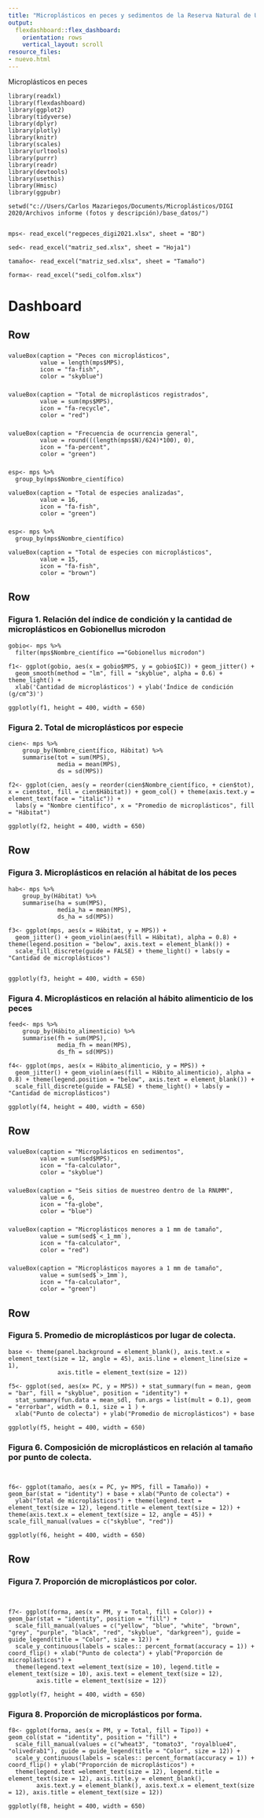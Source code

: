 ```yaml
---
title: "Microplásticos en peces y sedimentos de la Reserva Natural de Usos Múltiples Monterrico"
output:
  flexdashboard::flex_dashboard:
    orientation: rows
    vertical_layout: scroll
resource_files:
- nuevo.html
---
```


Microplásticos en peces
```{r setup, include = FALSE}
library(readxl)
library(flexdashboard)
library(ggplot2)
library(tidyverse)
library(dplyr)
library(plotly)
library(knitr)
library(scales)
library(urltools)
library(purrr)
library(readr)
library(devtools)
library(usethis)
library(Hmisc)
library(ggpubr)
```

```{r}
setwd("c://Users/Carlos Mazariegos/Documents/Microplásticos/DIGI 2020/Archivos informe (fotos y descripción)/base_datos/")


mps<- read_excel("regpeces_digi2021.xlsx", sheet = "BD")

sed<- read_excel("matriz_sed.xlsx", sheet = "Hoja1")

tamaño<- read_excel("matriz_sed.xlsx", sheet = "Tamaño")

forma<- read_excel("sedi_colfom.xlsx")
```


Dashboard
================================


Row
-------------------------------


### 

```{r}
valueBox(caption = "Peces con microplásticos",
         value = length(mps$MPS),
         icon = "fa-fish",
         color = "skyblue")
```


### 


```{r}
valueBox(caption = "Total de microplásticos registrados",
         value = sum(mps$MPS),
         icon = "fa-recycle",
         color = "red")
```


###

```{r}
valueBox(caption = "Frecuencia de ocurrencia general",
         value = round(((length(mps$N)/624)*100), 0),
         icon = "fa-percent",
         color = "green")
```

###
```{r}
esp<- mps %>%
  group_by(mps$Nombre_científico)

valueBox(caption = "Total de especies analizadas",
         value = 16,
         icon = "fa-fish",
         color = "green")
```

###
```{r}
esp<- mps %>%
  group_by(mps$Nombre_científico)

valueBox(caption = "Total de especies con microplásticos",
         value = 15,
         icon = "fa-fish",
         color = "brown")
```


Row
----------------------------------------

### Figura 1. Relación del índice de condición y la cantidad de microplásticos en Gobionellus microdon


```{r}
gobio<- mps %>%
  filter(mps$Nombre_científico =="Gobionellus microdon")

f1<- ggplot(gobio, aes(x = gobio$MPS, y = gobio$IC)) + geom_jitter() +
  geom_smooth(method = "lm", fill = "skyblue", alpha = 0.6) + theme_light() +
  xlab('Cantidad de microplásticos') + ylab('Índice de condición (g/cm^3)')

ggplotly(f1, height = 400, width = 650)
```

### Figura 2. Total de microplásticos por especie


```{r}
cien<- mps %>%
    group_by(Nombre_científico, Hábitat) %>%
    summarise(tot = sum(MPS),
              media = mean(MPS),
              ds = sd(MPS))

f2<- ggplot(cien, aes(y = reorder(cien$Nombre_científico, + cien$tot), x = cien$tot, fill = cien$Hábitat)) + geom_col() + theme(axis.text.y = element_text(face = "italic")) +   
  labs(y = "Nombre científico", x = "Promedio de microplásticos", fill = "Hábitat")
 
ggplotly(f2, height = 400, width = 650)
```


Row
-------------------------------------------------


### Figura 3. Microplásticos en relación al hábitat de los peces


```{r}
hab<- mps %>%
    group_by(Hábitat) %>%
    summarise(ha = sum(MPS),
              media_ha = mean(MPS),
              ds_ha = sd(MPS))

f3<- ggplot(mps, aes(x = Hábitat, y = MPS)) + 
  geom_jitter() + geom_violin(aes(fill = Hábitat), alpha = 0.8) + theme(legend.position = "below", axis.text = element_blank()) +
  scale_fill_discrete(guide = FALSE) + theme_light() + labs(y = "Cantidad de microplásticos")  

 
ggplotly(f3, height = 400, width = 650)
```


### Figura 4. Microplásticos en relación al hábito alimenticio de los peces

```{r}
feed<- mps %>%
    group_by(Hábito_alimenticio) %>%
    summarise(fh = sum(MPS),
              media_fh = mean(MPS),
              ds_fh = sd(MPS))

f4<- ggplot(mps, aes(x = Hábito_alimenticio, y = MPS)) + 
  geom_jitter() + geom_violin(aes(fill = Hábito_alimenticio), alpha = 0.8) + theme(legend.position = "below", axis.text = element_blank()) +
  scale_fill_discrete(guide = FALSE) + theme_light() + labs(y = "Cantidad de microplásticos")
 
ggplotly(f4, height = 400, width = 650)
```


Row
----------------------------------------------------------


###

```{r}
valueBox(caption = "Microplásticos en sedimentos",
         value = sum(sed$MPS),
         icon = "fa-calculator",
         color = "skyblue")
```


###

```{r}
valueBox(caption = "Seis sitios de muestreo dentro de la RNUMM",
         value = 6,
         icon = "fa-globe",
         color = "blue")
```

###

```{r}
valueBox(caption = "Microplásticos menores a 1 mm de tamaño",
         value = sum(sed$`<_1_mm`),
         icon = "fa-calculator",
         color = "red")
```

###


```{r}
valueBox(caption = "Microplásticos mayores a 1 mm de tamaño",
         value = sum(sed$`>_1mm`),
         icon = "fa-calculator",
         color = "green")
```


Row
--------------------------------------------

### Figura 5. Promedio de microplásticos por lugar de colecta.

```{r}
base <- theme(panel.background = element_blank(), axis.text.x = element_text(size = 12, angle = 45), axis.line = element_line(size = 1),
              axis.title = element_text(size = 12))

f5<- ggplot(sed, aes(x= PC, y = MPS)) + stat_summary(fun = mean, geom = "bar", fill = "skyblue", position = "identity") +
  stat_summary(fun.data = mean_sdl, fun.args = list(mult = 0.1), geom = "errorbar", width = 0.1, size = 1 ) +
  xlab("Punto de colecta") + ylab("Promedio de microplásticos") + base

ggplotly(f5, height = 400, width = 650)
```


### Figura 6. Composición de microplásticos en relación al tamaño por punto de colecta.

```{r}


f6<- ggplot(tamaño, aes(x = PC, y= MPS, fill = Tamaño)) + geom_bar(stat = "identity") + base + xlab("Punto de colecta") +
  ylab("Total de microplásticos") + theme(legend.text = element_text(size = 12), legend.title = element_text(size = 12)) + theme(axis.text.x = element_text(size = 12, angle = 45)) + scale_fill_manual(values = c("skyblue", "red"))

ggplotly(f6, height = 400, width = 650)
```


Row
--------------------------------------------


### Figura 7. Proporción de microplásticos por color. 

```{r}


f7<- ggplot(forma, aes(x = PM, y = Total, fill = Color)) + geom_bar(stat = "identity", position = "fill") +
  scale_fill_manual(values = c("yellow", "blue", "white", "brown", "grey", "purple", "black", "red", "skyblue", "darkgreen"), guide = guide_legend(title = "Color", size = 12)) +
  scale_y_continuous(labels = scales:: percent_format(accuracy = 1)) + coord_flip() + xlab("Punto de colecta") + ylab("Proporción de microplásticos") +
  theme(legend.text =element_text(size = 10), legend.title = element_text(size = 10), axis.text = element_text(size = 12),
        axis.title = element_text(size = 12))

ggplotly(f7, height = 400, width = 650)

```


### Figura 8. Proporción de microplásticos por forma.

```{r}
f8<- ggplot(forma, aes(x = PM, y = Total, fill = Tipo)) + geom_col(stat = "identity", position = "fill") +
  scale_fill_manual(values = c("wheat3", "tomato3", "royalblue4", "olivedrab1"), guide = guide_legend(title = "Color", size = 12)) +
  scale_y_continuous(labels = scales:: percent_format(accuracy = 1)) + coord_flip() + ylab("Proporción de microplásticos") +
  theme(legend.text =element_text(size = 12), legend.title = element_text(size = 12), axis.title.y = element_blank(),
        axis.text.y = element_blank(), axis.text.x = element_text(size = 12), axis.title = element_text(size = 12)) 

ggplotly(f8, height = 400, width = 650)

```
